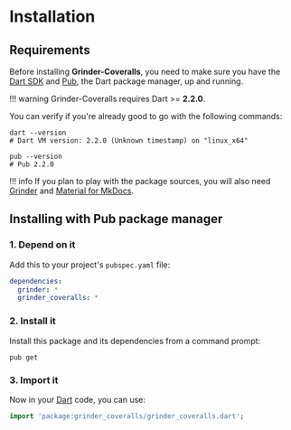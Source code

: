 # Installation

## Requirements
Before installing **Grinder-Coveralls**, you need to make sure you have the [Dart SDK](https://www.dartlang.org/tools/sdk)
and [Pub](https://www.dartlang.org/tools/pub), the Dart package manager, up and running.

!!! warning
    Grinder-Coveralls requires Dart >= **2.2.0**.

You can verify if you're already good to go with the following commands:

```shell
dart --version
# Dart VM version: 2.2.0 (Unknown timestamp) on "linux_x64"

pub --version
# Pub 2.2.0
```

!!! info
    If you plan to play with the package sources, you will also need
    [Grinder](https://google.github.io/grinder.dart) and [Material for MkDocs](https://squidfunk.github.io/mkdocs-material).

## Installing with Pub package manager

### 1. Depend on it
Add this to your project's `pubspec.yaml` file:

```yaml
dependencies:
  grinder: *
  grinder_coveralls: *
```

### 2. Install it
Install this package and its dependencies from a command prompt:

```shell
pub get
```

### 3. Import it
Now in your [Dart](https://www.dartlang.org) code, you can use:

```dart
import 'package:grinder_coveralls/grinder_coveralls.dart';
```
